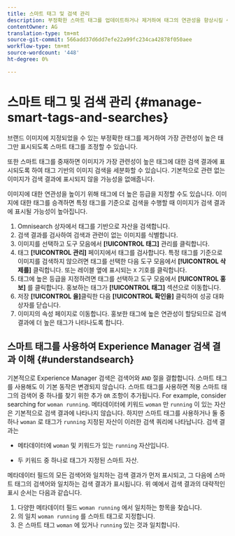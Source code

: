 ```yaml
---
title: 스마트 태그 및 검색 관리
description: 부정확한 스마트 태그를 업데이트하거나 제거하여 태그의 연관성을 향상시킬 수 있습니다.
contentOwner: AG
translation-type: tm+mt
source-git-commit: 566add37d6dd7efe22a99fc234ca42878f050aee
workflow-type: tm+mt
source-wordcount: '448'
ht-degree: 0%

---
```



# 스마트 태그 및 검색 관리 {#manage-smart-tags-and-searches}

<!--
TBD: This article should be merged into a new, uber article for Smart Tags. Delete this article then. Cloud service article is merged.
-->

브랜드 이미지에 지정되었을 수 있는 부정확한 태그를 제거하여 가장 관련성이 높은 태그만 표시되도록 스마트 태그를 조정할 수 있습니다.

또한 스마트 태그를 중재하면 이미지가 가장 관련성이 높은 태그에 대한 검색 결과에 표시되도록 하여 태그 기반의 이미지 검색을 세분화할 수 있습니다. 기본적으로 관련 없는 이미지가 검색 결과에 표시되지 않을 가능성을 없애줍니다.

이미지에 대한 연관성을 높이기 위해 태그에 더 높은 등급을 지정할 수도 있습니다. 이미지에 대한 태그를 승격하면 특정 태그를 기준으로 검색을 수행할 때 이미지가 검색 결과에 표시될 가능성이 높아집니다.

1. Omnisearch 상자에서 태그를 기반으로 자산을 검색합니다.
1. 검색 결과를 검사하여 검색과 관련이 없는 이미지를 식별합니다.
1. 이미지를 선택하고 도구 모음에서 **[!UICONTROL 태그]** 관리를 클릭합니다.
1. 태그 **[!UICONTROL 관리]** 페이지에서 태그를 검사합니다. 특정 태그를 기준으로 이미지를 검색하지 않으려면 태그를 선택한 다음 도구 모음에서 **[!UICONTROL 삭제를]** 클릭합니다. 또는 레이블 옆에 표시되는 `X` 기호를 클릭합니다.
1. 태그에 높은 등급을 지정하려면 태그를 선택하고 도구 모음에서 **[!UICONTROL 홍보]** 를 클릭합니다. 홍보하는 태그가 **[!UICONTROL 태그]** 섹션으로 이동합니다.
1. 저장 **[!UICONTROL 을]**&#x200B;클릭한 다음 **[!UICONTROL 확인을]** 클릭하여 성공 대화 상자를 닫습니다.
1. 이미지의 속성 페이지로 이동합니다. 홍보한 태그에 높은 연관성이 할당되므로 검색 결과에 더 높은 태그가 나타나도록 합니다.

## 스마트 태그를 사용하여 Experience Manager 검색 결과 이해 {#understandsearch}

기본적으로 Experience Manager 검색은 검색어와 `AND` 절을 결합합니다. 스마트 태그를 사용해도 이 기본 동작은 변경되지 않습니다. 스마트 태그를 사용하면 적용 스마트 태그의 검색어 중 하나를 찾기 위한 추가 `OR` 조항이 추가됩니다. For example, consider searching for `woman running`. 메타데이터에 키워드 `woman` 만 `running` 이 있는 자산은 기본적으로 검색 결과에 나타나지 않습니다. 하지만 스마트 태그를 사용하거나 둘 중 하나 `woman` 로 태그가 `running` 지정된 자산이 이러한 검색 쿼리에 나타납니다. 검색 결과는

* 메타데이터에 `woman` 및 키워드가 있는 `running` 자산입니다.

* 두 키워드 중 하나로 태그가 지정된 스마트 자산.

메타데이터 필드의 모든 검색어와 일치하는 검색 결과가 먼저 표시되고, 그 다음에 스마트 태그의 검색어와 일치하는 검색 결과가 표시됩니다. 위 예에서 검색 결과의 대략적인 표시 순서는 다음과 같습니다.

1. 다양한 메타데이터 필드 `woman running` 에서 일치하는 항목을 찾습니다.
1. 의 일치 `woman running` 를 스마트 태그로 지정합니다.
1. 은 스마트 태그 `woman` 에 있거나 `running` 있는 것과 일치합니다.
